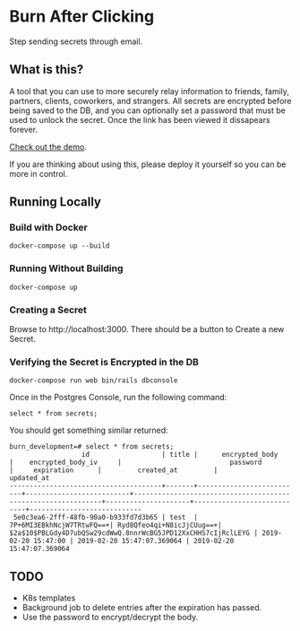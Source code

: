 # Burn After Clicking

Step sending secrets through email.

## What is this?

A tool that you can use to more securely relay information to friends, family, partners, clients, coworkers, and strangers. All secrets are encrypted before being saved to the DB, and you can optionally set a password that must be used to unlock the secret. Once the link has been viewed it dissapears forever.

[Check out the demo](https://burn-after-clicking.herokuapp.com/).

If you are thinking about using this, please deploy it yourself so you can be more in control.

## Running Locally

### Build with Docker

```
docker-compose up --build
```

### Running Without Building

```
docker-compose up
```

### Creating a Secret

Browse to http://localhost:3000. There should be a button to Create a new Secret.

### Verifying the Secret is Encrypted in the DB

```
docker-compose run web bin/rails dbconsole
```

Once in the Postgres Console, run the following command:

```
select * from secrets;
```

You should get something similar returned:

```
burn_development=# select * from secrets;
                  id                  | title |      encrypted_body      |    encrypted_body_iv     |                           password                           |     expiration      |         created_at         |         updated_at
--------------------------------------+-------+--------------------------+--------------------------+--------------------------------------------------------------+---------------------+----------------------------+----------------------------
 5e0c3ea6-2fff-48fb-90a0-b933fd7d3b65 | test  | 7P+6MI3EBkhNcjW7TRtwFQ==+| Ryd8Qfeo4qi+N8icJjCUug==+| $2a$10$PBLGdy4D7ubQSw29cdWwQ.8nnrWcBG5JPD12XxCHHS7cIjRclLEYG | 2019-02-20 15:47:00 | 2019-02-20 15:47:07.369064 | 2019-02-20 15:47:07.369064
```

## TODO
  * K8s templates
  * Background job to delete entries after the expiration has passed.
  * Use the password to encrypt/decrypt the body.
